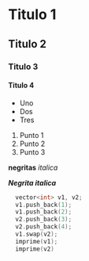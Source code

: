 # Titulo 1
## Titulo 2
### Titulo 3
#### Titulo 4
* Uno
* Dos
* Tres

1. Punto 1
2. Punto 2
3. Punto 3

**negritas**
_italica_

***Negrita italica***
```C++
  vector<int> v1, v2;
  v1.push_back(1);
  v1.push_back(2);
  v2.push_back(3);
  v2.push_back(4);
  v1.swap(v2);
  imprime(v1);
  imprime(v2)
```

